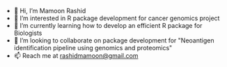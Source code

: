 - 👋 Hi, I’m Mamoon Rashid
- 👀 I’m interested in R package development for cancer genomics project
- 🌱 I’m currently learning how to develop an efficient R package for Biologists
- 💞️ I’m looking to collaborate on package development for "Neoantigen identification pipeline using genomics and proteomics" 
- 📫 Reach me at rashidmamoon@gmail.com

<!---
rashidma/rashidma is a ✨ special ✨ repository because its `README.md` (this file) appears on your GitHub profile.
You can click the Preview link to take a look at your changes.
--->
